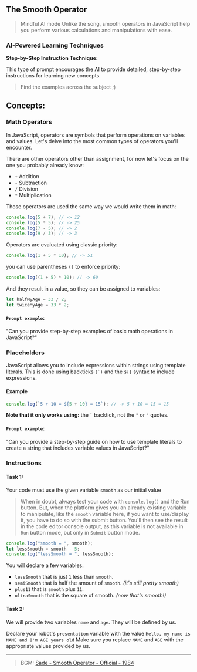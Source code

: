 ## The Smooth Operator

> Mindful AI mode
> Unlike the song, smooth operators in JavaScript help you perform various calculations and manipulations with ease.

### AI-Powered Learning Techniques

**Step-by-Step Instruction Technique:**

This type of prompt encourages the AI to provide detailed, step-by-step instructions for learning new concepts.

> Find the examples across the subject ;)

## Concepts:

### Math Operators

In JavaScript, operators are symbols that perform operations on variables and values. Let's delve into the most common types of operators you'll encounter.

There are other operators other than assignment, for now let's focus on the one you
probably already know:

- `+` Addition
- `-` Subtraction
- `/` Division
- `*` Multiplication

Those operators are used the same way we would write them in math:

```js
console.log(5 + 7); // -> 12
console.log(5 * 5); // -> 25
console.log(7 - 5); // -> 2
console.log(9 / 3); // -> 3
```

Operators are evaluated using classic priority:

```js
console.log(1 + 5 * 10); // -> 51
```

you can use parentheses `()` to enforce priority:

```js
console.log((1 + 5) * 10); // -> 60
```

And they result in a value, so they can be assigned to variables:

```js
let halfMyAge = 33 / 2;
let twiceMyAge = 33 * 2;
```

#### **`Prompt example`**:

"Can you provide step-by-step examples of basic math operations in JavaScript?"

### Placeholders

JavaScript allows you to include expressions within strings using template literals. This is done using backticks ``(`)`` and the `${}` syntax to include expressions.

#### Example

```js
console.log(`5 + 10 = ${5 + 10} = 15`); // -> 5 + 10 = 15 = 15
```

**Note that it only works using:** the `` ` `` backtick, not the `"` or `'`
quotes.

#### **`Prompt example`**:

"Can you provide a step-by-step guide on how to use template literals to create a string that includes variable values in JavaScript?"

### Instructions

#### Task 1:

Your code must use the given variable `smooth` as our initial value

> When in doubt, always test your code with `console.log()` and the Run button.
> But, when the platform gives you an already existing variable to manipulate, like the `smooth` variable here, if you want to use/display it, you have to do so with the submit button.
> You'll then see the result in the code editor console output, as this variable is not available in `Run` button mode, but only in `Submit` button mode.

```js
console.log("smooth = ", smooth);
let lessSmooth = smooth - 5;
console.log("lessSmooth = ", lessSmooth);
```

You will declare a few variables:

- `lessSmooth` that is just `1` less than `smooth`.
- `semiSmooth` that is half the amount of `smooth`. _(it's still pretty smooth)_
- `plus11` that is `smooth` plus `11`.
- `ultraSmooth` that is the square of smooth. _(now that's smooth!)_

#### Task 2:

We will provide two variables `name` and `age`. They will be defined by us.

Declare your robot's `presentation` variable with the value `Hello, my name is NAME and I'm AGE years old`
Make sure you replace `NAME` and `AGE` with the appropriate values provided by us.

---

> BGM:
> [Sade - Smooth Operator - Official - 1984](https://www.youtube.com/watch?v=4TYv2PhG89A)
